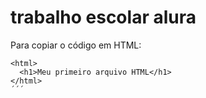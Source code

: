 # trabalho escolar alura

Para copiar o código em HTML:
```
<html>
  <h1>Meu primeiro arquivo HTML</h1>
</html>
´´´
